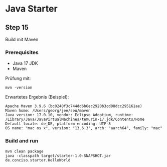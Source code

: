 # Java Starter #

## Step 15

Build mit Maven

### Prerequisites
- Java 17 JDK
- Maven

Prüfung mit:
```shell
mvn -version
```

Erwartetes Ergebnis (Beispiel):
```shell
Apache Maven 3.9.6 (bc0240f3c744dd6b6ec2920b3cd08dcc295161ae)
Maven home: /Users/georg/jee/seu/maven
Java version: 17.0.10, vendor: Eclipse Adoptium, runtime: /Library/Java/JavaVirtualMachines/temurin-17.jdk/Contents/Home
Default locale: de_DE, platform encoding: UTF-8
OS name: "mac os x", version: "13.6.3", arch: "aarch64", family: "mac"
```

### Build and run

```shell
mvn clean package
java -classpath target/starter-1.0-SNAPSHOT.jar de.conciso.starter.HelloWorld
```
